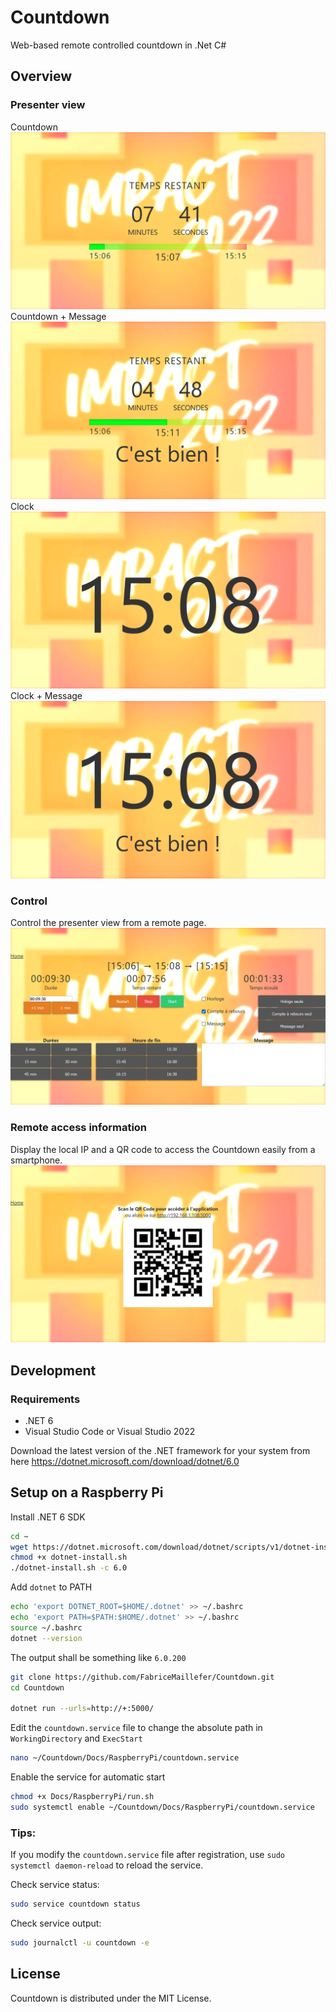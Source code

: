 ﻿# Countdown
Web-based remote controlled countdown in .Net C#

## Overview
### Presenter view

Countdown
![](./Docs/Screenshot/countdown-seul.png)
Countdown + Message
![](./Docs/Screenshot/countdown-message.png)
Clock
![](./Docs/Screenshot/horloge-seul.png)
Clock + Message
![](./Docs/Screenshot/horloge-message.png)

### Control
Control the presenter view from a remote page.
![](./Docs/Screenshot/control.png)

### Remote access information
Display the local IP and a QR code to access the Countdown easily from a smartphone.
![](./Docs/Screenshot/remote.png)

## Development
### Requirements

- .NET 6
- Visual Studio Code or Visual Studio 2022

Download the latest version of the .NET framework for your system from here
https://dotnet.microsoft.com/download/dotnet/6.0

## Setup on a Raspberry Pi

Install .NET 6 SDK
``` bash 
cd ~
wget https://dotnet.microsoft.com/download/dotnet/scripts/v1/dotnet-install.sh
chmod +x dotnet-install.sh
./dotnet-install.sh -c 6.0
```

Add `dotnet` to PATH
``` bash
echo 'export DOTNET_ROOT=$HOME/.dotnet' >> ~/.bashrc
echo 'export PATH=$PATH:$HOME/.dotnet' >> ~/.bashrc
source ~/.bashrc
dotnet --version
```
The output shall be something like `6.0.200`

``` bash 
git clone https://github.com/FabriceMaillefer/Countdown.git
cd Countdown

dotnet run --urls=http://+:5000/
```

Edit the `countdown.service` file to change the absolute path in `WorkingDirectory` and `ExecStart`
```bash
nano ~/Countdown/Docs/RaspberryPi/countdown.service
```

Enable the service for automatic start
```bash
chmod +x Docs/RaspberryPi/run.sh
sudo systemctl enable ~/Countdown/Docs/RaspberryPi/countdown.service 
```

### Tips:

If you modify the  `countdown.service` file after registration, use `sudo systemctl daemon-reload` to reload the service.

Check service status:
```bash
sudo service countdown status
```
Check service output:
```bash
sudo journalctl -u countdown -e
```

## License
Countdown is distributed under the MIT License.